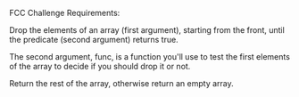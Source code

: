 FCC Challenge Requirements:

Drop the elements of an array (first argument), starting from the front, until 
the predicate (second argument) returns true.

The second argument, func, is a function you'll use to test the first elements 
of the array to decide if you should drop it or not.

Return the rest of the array, otherwise return an empty array.